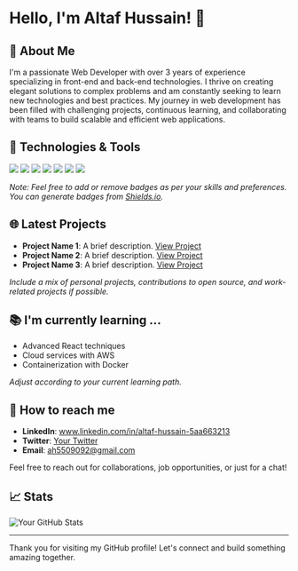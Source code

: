 # Hello, I'm Altaf Hussain! 👋

## 🚀 About Me
I'm a passionate Web Developer with over 3 years of experience specializing in front-end and back-end technologies. I thrive on creating elegant solutions to complex problems and am constantly seeking to learn new technologies and best practices. My journey in web development has been filled with challenging projects, continuous learning, and collaborating with teams to build scalable and efficient web applications.

## 🔧 Technologies & Tools
![](https://img.shields.io/badge/Code-JavaScript-yellow)
![](https://img.shields.io/badge/Code-React-blue)
![](https://img.shields.io/badge/Code-Node.js-green)
![](https://img.shields.io/badge/Tools-Docker-blue)
![](https://img.shields.io/badge/Database-MySQL-blue)
![](https://img.shields.io/badge/Tools-Git-orange)
![](https://img.shields.io/badge/Editor-VSCode-blue)

*Note: Feel free to add or remove badges as per your skills and preferences. You can generate badges from [Shields.io](https://shields.io/).*

## 🌐 Latest Projects
- **Project Name 1**: A brief description. [View Project](#)
- **Project Name 2**: A brief description. [View Project](#)
- **Project Name 3**: A brief description. [View Project](#)

*Include a mix of personal projects, contributions to open source, and work-related projects if possible.*

## 📚 I'm currently learning ...
- Advanced React techniques
- Cloud services with AWS
- Containerization with Docker

*Adjust according to your current learning path.*

## 🤝 How to reach me
- **LinkedIn**: www.linkedin.com/in/altaf-hussain-5aa663213
- **Twitter**: [Your Twitter](#)
- **Email**: ah5509092@gmail.com

Feel free to reach out for collaborations, job opportunities, or just for a chat!

## 📈 Stats
![Your GitHub Stats](https://github-readme-stats.vercel.app/api?username=AltafHunzai&show_icons=true&theme=radical)


---

Thank you for visiting my GitHub profile! Let's connect and build something amazing together.
